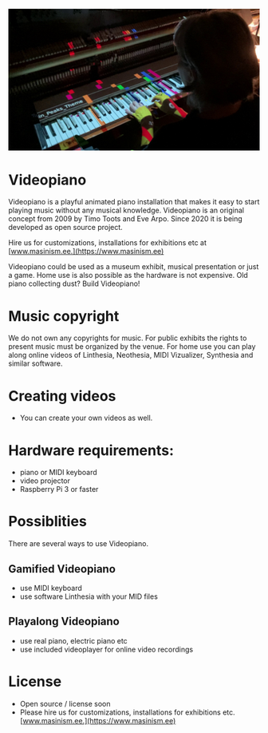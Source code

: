 ![Videopiano prototype](doc/videopiano_prototype.jpg)

# Videopiano
Videopiano is a playful animated piano installation that makes it easy to start playing music without any musical knowledge. Videopiano is an original concept from 2009 by Timo Toots and Eve Arpo. Since 2020 it is being developed as open source project.

Hire us for customizations, installations for exhibitions etc at [www.masinism.ee.](https://www.masinism.ee)

Videopiano could be used as a museum exhibit, musical presentation or just a game. Home use is also possible as the hardware is not expensive. Old piano collecting dust? Build Videopiano!

# Music copyright
We do not own any copyrights for music. For public exhibits the rights to present music must be organized by the venue. For home use you can play along online videos of Linthesia, Neothesia, MIDI Vizualizer, Synthesia and similar software.

# Creating videos
* You can create your own videos as well. 

# Hardware requirements:
* piano or MIDI keyboard
* video projector
* Raspberry Pi 3 or faster

# Possiblities
There are several ways to use Videopiano.

## Gamified Videopiano
* use MIDI keyboard
* use software Linthesia with your MID files

## Playalong Videopiano
* use real piano, electric piano etc
* use included videoplayer for online video recordings

# License
* Open source / license soon
* Please hire us for customizations, installations for exhibitions etc. [www.masinism.ee.](https://www.masinism.ee)


